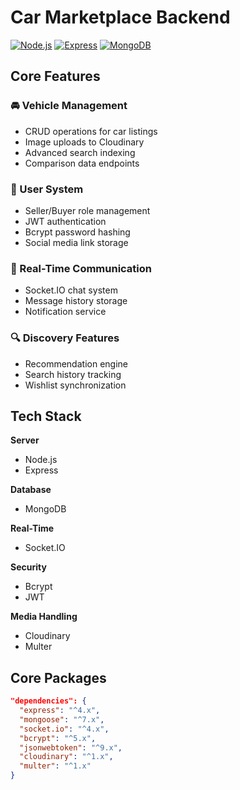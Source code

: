 # Car Marketplace Backend

[![Node.js](https://img.shields.io/badge/Node.js-18.x-green)](https://nodejs.org/)
[![Express](https://img.shields.io/badge/Express-4.x-lightgrey)](https://expressjs.com/)
[![MongoDB](https://img.shields.io/badge/MongoDB-6.x-green)](https://www.mongodb.com/)

## Core Features

### 🚘 Vehicle Management
- CRUD operations for car listings
- Image uploads to Cloudinary
- Advanced search indexing
- Comparison data endpoints

### 🤝 User System
- Seller/Buyer role management
- JWT authentication
- Bcrypt password hashing
- Social media link storage

### 💬 Real-Time Communication
- Socket.IO chat system
- Message history storage
- Notification service

### 🔍 Discovery Features
- Recommendation engine
- Search history tracking
- Wishlist synchronization

## Tech Stack

**Server**  
- Node.js  
- Express  

**Database**  
- MongoDB  

**Real-Time**  
- Socket.IO  

**Security**  
- Bcrypt  
- JWT  

**Media Handling**  
- Cloudinary  
- Multer  

## Core Packages

```json
"dependencies": {
  "express": "^4.x",
  "mongoose": "^7.x",
  "socket.io": "^4.x",
  "bcrypt": "^5.x",
  "jsonwebtoken": "^9.x",
  "cloudinary": "^1.x",
  "multer": "^1.x"
}
